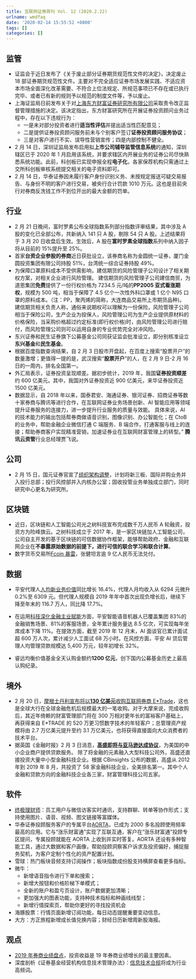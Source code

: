 ```yaml
---
title: 互联网证券周刊 Vol. 12 (2020.2.22)
urlname: wmdfaq
date: '2020-02-14 15:55:52 +0800'
tags: []
categories: []
---
```


## 监管

- 证监会于近日发布了《关于废止部分证券期货规范性文件的决定》，决定废止 18 部证券期货规范性文件。主要对不完全适应证券市场发展实践、不适应资本市场全面深化改革需要、不符合上位法规定、所规范事项已不存在或已执行完毕、或者已有新的规则予以规范的制度文件等，予以废止。
- 上海证监局日前发布关于对[上海东方财富证券研究所有限公司](http://dongfangcaifu.com.cn/)采取责令改正监督管理措施的决定。该决定指出，东方财富研究所在开展证券投资顾问业务过程中，存在以下违规行为：
  - 一是未对部分投资者进行**适当性评估**并提出适当性匹配意见；
  - 二是提供证券投资顾问服务前未与个别客户签订**证券投资顾问服务协议**；
  - 三是对客户进行不实、误导性营销宣传；四是内部控制不健全。
- 2 月 14 日，深圳证监局发布启用拟**上市公司辅导监管信息系统**的通知，深圳辖区已于 2020 年 1 月启用该系统，并要求辖区内开展业务的证券公司尽快熟悉系统功能。此前，科创板已实现申报全程**电子化**，各家保荐机构只需通过上交所科创板审核系统提交相关的电子资料即可。
- 2 月 14 日，华泰证券因未履行客户身份识别义务、未按规定报送可疑交易报告、与身份不明的客户进行交易，被央行合计罚款 1010 万元。这也是目前央行对券商反洗钱工作不到位开出的最大金额的罚单。

## 行业

- 2 月 21 日晚间，富时罗素公布全球指数系列部分指数评审结果，其中涉及 A 股的变化已全部公布，共新纳入 141 只 A 股，剔除 54 只 A 股。上述结果将于 3 月 20 日收盘后生效。生效后，A 股在**富时罗素全球指数**系列中纳入因子将从目前的 15%提升至 25%。
- 首家**台资企业参股的券商**近日获批设立，该券商名称为金圆统一证券，厦门金圆投资集团有限公司持股 51%，台湾统一综合证券持股 49%。
- 为保障口罩原料成本不受供需影响，建信期货的风险管理子公司设计了相关期权方案，对相关企业进行风险管理。
  建信期货的风险管理子公司建信商贸，为道恩集团**免费**提供了一份行权价格为 7234.5 元/吨的**PP2005 亚式看涨期权**，规模为 500 吨，相当于保障了 4.5 亿个一次性外科口罩或 1 亿个 N95 口罩的原料成本。（注：PP，聚丙烯的简称，大连商品交易所上市期货品种)。
  建信期货相关负责人称，通俗来说期权可以理解为一份保险，风险管理子公司相当于保险公司，生产企业为投保人，风险管理公司为生产企业提供原材料的价格保险，当采购价格超过约定标准(即行权价格)时，由风险管理公司进行赔付，而风险管理公司则可以运用自身的专业优势完全对冲风险。
- 东兴证券和民生证券旗下公募基金公司同获证监会批准设立，即分别核准设立**东兴基金**和**民生基金**。
- 根据百度指数查询结果，自 2 月 3 日股市开盘起，在百度上搜索“股票开户”的数量激增；更值得一提的是，武汉搜索“**股票开户**”的人，在 2 月 9 日-2 月 16 日的一周内，排名全国第一。
- 外汇局表示，证券投资呈现顺差。据初步统计，2019 年，我国**证券投资顺差**约 600 亿美元。其中，我国对外证券投资近 900 亿美元，来华证券投资近 1500 亿美元。
- 数据显示，自 2018 年以来，国泰君安、海通证券、银河证券、招商证券等数十家券商与腾讯等进行合作，在互联网证券业务场景创新、AI 智能应用等领域提升证券服务的连接力，进一步提升行业服务的质量与效能。
  具体来说，AI 的技术能力的输出包括帮券商做语音识别，图像识别、办公智能化；在 CtoB 的业务中，帮助金融企业微信打通 C 端服务、B 端合作，打通客服与线上的连接；帮助券商客户实现精准营销，加速证券业在互联网财富管理上的转型。” **腾讯云资管**行业总经理贾飞说。

## 公司

- 2 月 15 日，国元证券官宣了[组织架构调整](https://mp.weixin.qq.com/s/A7DVptRAlnSM3UdKIhMrqQ)，计划将新三板、国际并购业务并入投行总部；投行风控部并入内核办公室；固收投管业务单独成立部门，同时研究中心更名为研究所。

## 区块链

- 近日，区块链和人工智能公司光之树科技宣布完成数千万人民币 A 轮融资，投资方为险峰旗云。之树科技成立于 2017 年，是一家区块链加人工智能公司，公司自主开发的基于区块链的可信数据协作框架，能够帮助政府、金融和互联网企业在**不暴露原始数据的前提下，进行可信的联合学习和联合计算**。
- 数字货币交易所[Fcoin 暴雷](https://xw.qq.com/cmsid/20200217A0Q93K00)，张健坦言逾 9 亿人民币无法兑付。

## 数据

- 平安代理人[人均新业务价值](https://m.finance.caixin.com/m/2020-02-21/101518518.html)同比增长 16.4%，代理人月均收入从 6294 元微升 0.2%至 6309 元。但代理人规模自 2019 年年中首次出现负增长后，继续下降至年末的 116.7 万人，同比降 17.7%。

- 在运用[科技深化金融主业赋能](https://mp.weixin.qq.com/s/u6vwCgPrC1LXD7uj4SHCCA)方面，平安智能语音机器人已覆盖集团 83%的金融销售场景、81%的客服场景，全年累计服务量达 8.5 亿次，可实现每年坐席成本下降 11%。在提效方面，截至 2019 年 12 月末，AI 面谈官已累计面试超 600 万人次，累计减少人工面试 68 万小时。在风控方面，平安 AI 贷后管理人均管理贷款规模达 5,400 万元，较年初增长 32%。
- 睿远均衡价值基金全天认购金额约**1200 亿元**，创下国内公募基金历史上最高认购纪录。

## 境外

- 2 月 20 日，[摩根士丹利宣布将以**130 亿美元**收购互联网券商 E\*Trade](http://finance.caixin.com/2020-02-21/101518728.html?code=0&msg=%E7%AC%AC%E4%B8%89%E6%96%B9%E7%99%BB%E5%BD%95%E6%88%90%E5%8A%9F+)，这也是全球大行在全球金融危机后规模最大的一笔收购。对于大摩来说，完成收购后，其近年倚赖的财富管理部门将在 300 万相对更年长的富裕客户基础上，再获得来自 E\*TRADE 的 520 万更习惯数字技术的年轻客户；总管理资产规模将由 2.7 万亿美元提升至约 3.1 万亿美元，也将获得直接面向大众消费者的技术平台。
- 据英国《金融时报》2 月 3 日消息，[**高盛即将与亚马逊达成协议**](https://www.leiphone.com/news/202002/MR3GPlxWJDMlRqAu.html)，为美国的中小企业商户提供贷款服务。
  除了将金融的元素融入大型科技公司外，高盛还直接投资大量中小型金融科技企业。根据 CBinsights 公布的数据，高盛从 2012 年到 2019 年 8 月，共投资了 58 家金融科技企业，全美排名第一。其中个人金融和贷款方向的金融科技企业各三家，财富管理科技公司五家。

## 软件

- [终极理财师](https://apps.apple.com/cn/app/id1088737239)：员工用户与微信访客实时通讯，支持群聊、转单等协作形式；支持使用图片、语音、视频、图文链接等富媒体。
- 华泰证券投顾服务客户的专属平台[AORTA](https://mp.weixin.qq.com/s/Oz1AaAvPrqqOMOMPHCb_4g)，已成为 2000 多名投顾使用频率最高的应用。它与“涨乐财富通”实现了互联互通，客户在“涨乐财富通”投顾专区提问，专属投顾就能在 AORTA 上收到并实时答复。AORTA 还设有多种智能工具，通过大数据和客户画像，帮助投顾洞察客户诉求及投资偏好，捕捉服务契机，为客户定制个性化的资产配置计划。
- 雪球：热门板块音频支持订阅操作；板块指数成份股支持横屏查看更多指标。
- 微牛：
  - 新增语音指令进行下单和搜索；
  - 新增大按钮和价格阶梯下单模式；
  - 全新的账户和盈亏页设计，账户数据更加清晰；
  - 更加强大的图表功能，支持种技术指标和种画线线型；
  - 新增行情探索页，帮助你更好的寻找投资机会
- 海豚股票：行情页面新增订阅功能，每日动态提醒重要变动信息。
- 大方：方正旅程新增成长值兑换内容；财经日历新增周新股海报。

## 观点

- [2019 年券商业绩盘点](https://xueqiu.com/1459050009/140828946)，投资收益是 19 年券商业绩增长的最主要因素。
- 深度剖析《证券基金经营机构信息技术管理办法》：[信息技术合规](https://mp.weixin.qq.com/s/HSurxXNhkZJgGIsXr8TP5A)将成为行业高频词。
